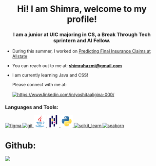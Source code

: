 
<h1 align = "center"> Hi! I am Shimra, welcome to my profile!</h1>

<h3 align = "center"> I am a junior at UIC majoring in CS, a Break Through Tech sprintern and AI Fellow.</h3>

- During this summer, I worked on [Predicting Final Insurance Claims at Allstate](https://github.com/ShimraaHazmi/Allstate1B)
- You can reach out to me at: **shimrahazmi@gmail.com**
- I am currently learning Java and CSS!

  </h3 align = "left"> Please connect with me at: </h3>
  <p align = "left">
  <a href = "https://www.linkedin.com/in/shimra-hazmi-3a1482240/" target="blank"><img align="center" src="https://raw.githubusercontent.com/rahuldkjain/github-profile-readme-generator/master/src/images/icons/Social/linked-in-alt.svg" alt="https://www.linkedin.com/in/yoshitaaligina-000/" height="30" width="40" /></a></p>

<h3 align = "left">Languages and Tools: </h3>
<p align="left"> <a href="https://www.figma.com/" target="_blank" rel="noreferrer"> <img src="https://www.vectorlogo.zone/logos/figma/figma-icon.svg" alt="figma" width="40" height="40"/> </a> <a href="https://git-scm.com/" target="_blank" rel="noreferrer"> <img src="https://www.vectorlogo.zone/logos/git-scm/git-scm-icon.svg" alt="git" width="40" height="40"/> </a> <a href="https://www.java.com" target="_blank" rel="noreferrer"> <img src="https://raw.githubusercontent.com/devicons/devicon/master/icons/java/java-original.svg" alt="java" width="40" height="40"/> </a> <a href="https://pandas.pydata.org/" target="_blank" rel="noreferrer"> <img src="https://raw.githubusercontent.com/devicons/devicon/2ae2a900d2f041da66e950e4d48052658d850630/icons/pandas/pandas-original.svg" alt="pandas" width="40" height="40"/> </a> <a href="https://www.python.org" target="_blank" rel="noreferrer"> <img src="https://raw.githubusercontent.com/devicons/devicon/master/icons/python/python-original.svg" alt="python" width="40" height="40"/> </a> <a href="https://scikit-learn.org/" target="_blank" rel="noreferrer"> <img src="https://upload.wikimedia.org/wikipedia/commons/0/05/Scikit_learn_logo_small.svg" alt="scikit_learn" width="40" height="40"/> </a> <a href="https://seaborn.pydata.org/" target="_blank" rel="noreferrer"> <img src="https://seaborn.pydata.org/_images/logo-mark-lightbg.svg" alt="seaborn" width="40" height="40"/> </a> </p>

# Github:
[![](https://visitcount.itsvg.in/api?id=YoshiAligina&icon=0&color=0)](https://visitcount.itsvg.in)

  
